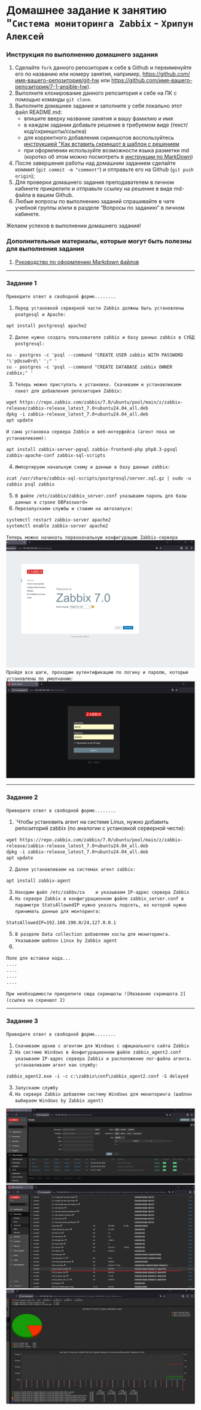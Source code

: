 # Домашнее задание к занятию "`Система мониторинга Zabbix` - `Хрипун Алексей`


### Инструкция по выполнению домашнего задания

   1. Сделайте `fork` данного репозитория к себе в Github и переименуйте его по названию или номеру занятия, например, https://github.com/имя-вашего-репозитория/git-hw или  https://github.com/имя-вашего-репозитория/7-1-ansible-hw).
   2. Выполните клонирование данного репозитория к себе на ПК с помощью команды `git clone`.
   3. Выполните домашнее задание и заполните у себя локально этот файл README.md:
      - впишите вверху название занятия и вашу фамилию и имя
      - в каждом задании добавьте решение в требуемом виде (текст/код/скриншоты/ссылка)
      - для корректного добавления скриншотов воспользуйтесь [инструкцией "Как вставить скриншот в шаблон с решением](https://github.com/netology-code/sys-pattern-homework/blob/main/screen-instruction.md)
      - при оформлении используйте возможности языка разметки md (коротко об этом можно посмотреть в [инструкции  по MarkDown](https://github.com/netology-code/sys-pattern-homework/blob/main/md-instruction.md))
   4. После завершения работы над домашним заданием сделайте коммит (`git commit -m "comment"`) и отправьте его на Github (`git push origin`);
   5. Для проверки домашнего задания преподавателем в личном кабинете прикрепите и отправьте ссылку на решение в виде md-файла в вашем Github.
   6. Любые вопросы по выполнению заданий спрашивайте в чате учебной группы и/или в разделе “Вопросы по заданию” в личном кабинете.
   
Желаем успехов в выполнении домашнего задания!
   
### Дополнительные материалы, которые могут быть полезны для выполнения задания

1. [Руководство по оформлению Markdown файлов](https://gist.github.com/Jekins/2bf2d0638163f1294637#Code)

---

### Задание 1

`Приведите ответ в свободной форме........`

1. `Перед установкой серверной части Zabbix должны быть установлены poatgesql и Apache:`
```
apt install postgresql apache2
```
2. `Далее нужно создать пользователя zabbix и базу данных zabbix в СУБД postgresql:`
```
su - postgres -c 'psql --command "CREATE USER zabbix WITH PASSWORD '\'p@ssw0rd\' ';" '
su - postgres -c 'psql --command "CREATE DATABASE zabbix OWNER zabbix;" '
```
3. `Теперь можно приступать к установке. Скачиваем и устанавливаем пакет для добавления репозитория Zabbix:`
```
wget https://repo.zabbix.com/zabbix/7.0/ubuntu/pool/main/z/zabbix-release/zabbix-release_latest_7.0+ubuntu24.04_all.deb
dpkg -i zabbix-release_latest_7.0+ubuntu24.04_all.deb
apt update
```
`И сама установка сервера Zabbix и веб-интерфейса (агент пока не устанавливаем):`
```
apt install zabbix-server-pgsql zabbix-frontend-php php8.3-pgsql zabbix-apache-conf zabbix-sql-scripts
```

4. `Импортируем начальную схему и данные в базу данных zabbix:`
```
zcat /usr/share/zabbix-sql-scripts/postgresql/server.sql.gz | sudo -u zabbix psql zabbix
```

5. `В файле /etc/zabbix/zabbix_server.conf указываем пароль для базы данных в строке DBPassword=`
6. `Перезапускаем службы и ставим на автозапуск:`
```
systemctl restart zabbix-server apache2
systemctl enable zabbix-server apache2 
```

`Теперь можно начинать первоначальную конфигурацию Zabbix-сервера`
![wizard первоначальной настройки](img/zabbix1.png)
`Пройдя все шаги, проходим аутентификацию по логину и паролю, которые установлены по умолчанию:`
![wizard первоначальной настройки](img/zabbix2.png)


---

### Задание 2

`Приведите ответ в свободной форме........`

1. `Чтобы установить агент на системе Linux, нужно добавить репозиторий zabbix (по аналогии с установкой серверной чести):
```
wget https://repo.zabbix.com/zabbix/7.0/ubuntu/pool/main/z/zabbix-release/zabbix-release_latest_7.0+ubuntu24.04_all.deb
dpkg -i zabbix-release_latest_7.0+ubuntu24.04_all.deb
apt update
```

2. `Далее устанавливаем на системах агент zabbix:`
```
apt install zabbix-agent
```
3. `Находим файл /etc/zabbx/za    и указываем IP-адрес сервера Zabbix`
4. `На сервере Zabbix в конфигурационном файле zabbix_server.conf в параметре StatsAllowedIP нужно указать подсеть, из которой нужно принимать данные для монторинга:`
```
StatsAllowedIP=192.168.190.0/24,127.0.0.1
```
5. `В разделе Data collection добавляем хосты для мониторинга. Указываем шаблон Linux by Zabbix agent`
6. 

```
Поле для вставки кода...
....
....
....
....
```

`При необходимости прикрепитe сюда скриншоты
![Название скриншота 2](ссылка на скриншот 2)`


---

### Задание 3

`Приведите ответ в свободной форме........`

1. `Скачиваем архив с агентом для Windows с официального сайта Zabbix`
2. `На системе Windows в йонфигурационном файле zabbix_agent2.conf указываем IP-адрес сервера Zabbix и расположение лог-файла агента. 
устанавливаем агент как службу:`
```
zabbix_agent2.exe -i -c c:\zabbix\conf\zabbix_agent2.conf -S delayed
```
3. `Запускаем службу`
4. `На сервере Zabbix добавлям систему Windows для мониторинга (шаблон выбираем Windows by Zabbix agent)`


![Windows на мониторинге](img/Zabbix_win1.png)
![Windows получение данных](img/Win_zabbix_C.png)
![Windows данные о диске С:](img/Win_zabbix_2.png)

